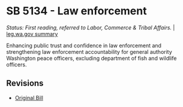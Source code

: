# SB 5134 - Law enforcement
*Status: First reading, referred to Labor, Commerce & Tribal Affairs.* | [leg.wa.gov summary](https://app.leg.wa.gov/billsummary?BillNumber=5134&Year=2021)

Enhancing public trust and confidence in law enforcement and strengthening law enforcement accountability for general authority Washington peace officers, excluding department of fish and wildlife officers.

## Revisions
* [Original Bill](1/)